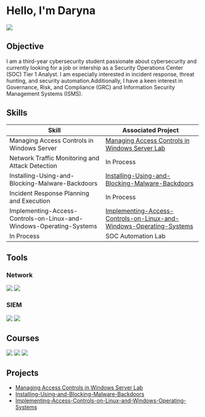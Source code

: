 # Hello, I'm Daryna
<a href="https://www.linkedin.com/in/daryna-romaniuk-3b2a66293/"><img src="https://img.shields.io/badge/-LinkedIn-0072b1?&style=for-the-badge&logo=linkedin&logoColor=white" /></a>

## Objective

I am a third-year cybersecurity student passionate about cybersecurity and currently looking for a job or intership as a Security Operations Center (SOC) Tier 1 Analyst. I am especially interested in incident response, threat hunting, and security automation.Additionally, I have a keen interest in Governance, Risk, and Compliance (GRC) and Information Security Management Systems (ISMS).

## Skills

| Skill                                         | Associated Project         |
|-----------------------------------------------|----------------------------|
| Managing Access Controls in Windows Server        | <a href="https://github.com/darynaromaniuk/Managing-Access-Controls-in-Windows-Server/blob/main/README.md">Managing Access Controls in Windows Server Lab</a>|
| Network Traffic Monitoring and Attack Detection | In Process|
| Installing-Using-and-Blocking-Malware-Backdoors   | <a href="https://github.com/darynaromaniuk/Installing-Using-and-Blocking-Malware-Backdoors">Installing-Using-and-Blocking-Malware-Backdoors</a>|
| Incident Response Planning and Execution      | In Process |
| Implementing-Access-Controls-on-Linux-and-Windows-Operating-Systems                                   | <a href="https://github.com/darynaromaniuk/Implementing-Access-Controls-on-Linux-and-Windows-Operating-Systems/blob/main/README.md">Implementing-Access-Controls-on-Linux-and-Windows-Operating-Systems</a>|
| In Process                                    | SOC Automation Lab|

## Tools

### Network
<div>
    <img src="https://img.shields.io/badge/-Wireshark-1679A7?&style=for-the-badge&logo=Wireshark&logoColor=white" />
    <img src="https://img.shields.io/badge/-Suricata-EF3B2D?&style=for-the-badge&logo=Suricata&logoColor=white" />
</div>

### SIEM
<div>
    <img src="https://img.shields.io/badge/-Splunk-000000?&style=for-the-badge&logo=Splunk&logoColor=white" />
    <img src="https://img.shields.io/badge/-Elastic-005571?&style=for-the-badge&logo=Elastic&logoColor=white" />
</div>

## Courses
<div>
<img src="https://img.shields.io/badge/-Junior%20SOC%20Analyst%201%20by%20RangeForce-FF0000?&style=for-the-badge&logo=RangeForce&logoColor=white" />
<img src="https://img.shields.io/badge/-Complete%20Cisco%20CCNA%20by%20Udemy-1572B6?&style=for-the-badge&logo=Cisco&logoColor=white" />
<img src="https://img.shields.io/badge/-CompTIA%20Security%2B%20(SY0--601)%20by%20Udemy-FF0000?&style=for-the-badge&logo=CompTIA&logoColor=white" />
</div>

## Projects
- <a href="https://github.com/darynaromaniuk/Managing-Access-Controls-in-Windows-Server/blob/main/README.md">Managing Access Controls in Windows Server Lab</a>
- <a href="https://github.com/darynaromaniuk/Installing-Using-and-Blocking-Malware-Backdoors">Installing-Using-and-Blocking-Malware-Backdoors</a>
- <a href="https://github.com/darynaromaniuk/Implementing-Access-Controls-on-Linux-and-Windows-Operating-Systems/blob/main/README.md">Implementing-Access-Controls-on-Linux-and-Windows-Operating-Systems</a>
